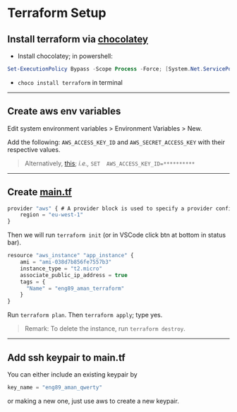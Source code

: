 # Terraform Setup
## Install terraform via [chocolatey](https://chocolatey.org/)
- Install chocolatey;  in powershell:
```powershell
Set-ExecutionPolicy Bypass -Scope Process -Force; [System.Net.ServicePointManager]::SecurityProtocol = [System.Net.ServicePointManager]::SecurityProtocol -bor 3072; iex ((New-Object System.Net.WebClient).DownloadString('https://community.chocolatey.org/install.ps1'))
```  
- `choco install terraform` in terminal

---

##  Create aws env variables
Edit system environment variables > Environment Variables > New.

Add the following: `AWS_ACCESS_KEY_ID` and `AWS_SECRET_ACCESS_KEY` with their respective values.

> Alternatively, [this](https://docs.aws.amazon.com/sdk-for-php/v3/developer-guide/guide_credentials_environment.html); *i.e.,* `SET  AWS_ACCESS_KEY_ID=**********`

---

## Create [main.tf](main.tf)
```js
provider "aws" { # A provider block is used to specify a provider configuration
	region = "eu-west-1"
}
```

Then we will run `terraform init` (or in VSCode click btn at bottom in status bar).

```js
resource "aws_instance" "app_instance" {
	ami = "ami-038d7b856fe7557b3" 
	instance_type = "t2.micro"
	associate_public_ip_address = true
	tags = {
	  "Name" = "eng89_aman_terraform"
	}
}
```
Run `terraform plan`. Then `terraform apply`; type yes.

> Remark: To delete the instance, run `terraform destroy`.

---

## Add ssh keypair to main.tf
You can either include an existing keypair by
```js
key_name = "eng89_aman_qwerty"
```

or making a new one, just use aws to create a new keypair.